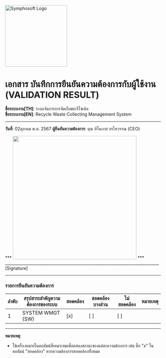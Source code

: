 <img src="https://www.symphosoft.com/logo/symphosoftLogo.png" alt="Symphosoft Logo" width="200"/>

# เอกสาร บันทึกการยืนยันความต้องการกับผู้ใช้งาน (VALIDATION RESULT)

**ชื่อระบบงาน[TH]**: ระบบจัดการการจัดเก็บขยะรีไซเคิล  
**ชื่อระบบงาน[EN]**: Recycle Waste Collecting Management System  

---

**วันที่**: 02ตุลาคม พ.ศ. 2567 
**ผู้ยืนยันความต้องการ**: คุณ ทิโนภาส อรไทวรรณ (CEO)  

***  <img src="https://www.symphosoft.com/signature.png"  width="400"/>         ***      
 ______________________________________________________________________________  [Signature]

---

### รายการยืนยันความต้องการ

| ลำดับ | สรุปสาระสำคัญความต้องการของระบบ               | สอดคล้อง | สอดคล้องบางส่วน | ไม่สอดคล้อง | หมายเหตุ |
|-------|-------------------------------------------------|-----------|-------------------|--------------|----------|
| 1     | SYSTEM WMGT (SW)                      | [x]       | [ ]              | [ ]          |          |

---

**หมายเหตุ**:  
- ใช้เครื่องหมายในคอลัมน์ที่เหมาะสมเพื่อแสดงสถานะของแต่ละความต้องการ เช่น ติ๊ก "x" ในคอลัมน์ "สอดคล้อง" หากความต้องการสอดคล้องทั้งหมด  

